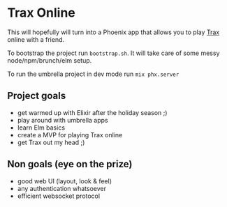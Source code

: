 # Trax Online

This will hopefully will turn into a Phoenix app that allows you to play 
[Trax](https://boardgamegeek.com/boardgame/748/trax) online with a friend.

To bootstrap the project run `bootstrap.sh`. It will take care of some messy
node/npm/brunch/elm setup.

To run the umbrella project in dev mode run `mix phx.server`

## Project goals

- get warmed up with Elixir after the holiday season ;)
- play around with umbrella apps
- learn Elm basics
- create a MVP for playing Trax online
- get Trax out my head ;)

## Non goals (eye on the prize)

- good web UI (layout, look & feel)
- any authentication whatsoever
- efficient websocket protocol
